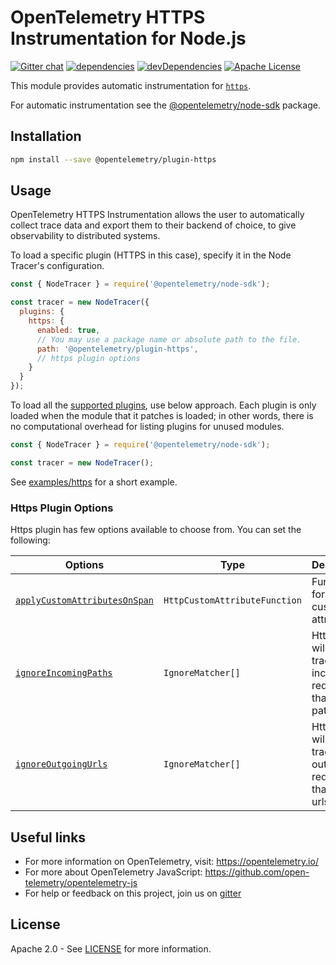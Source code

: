 # OpenTelemetry HTTPS Instrumentation for Node.js
[![Gitter chat][gitter-image]][gitter-url]
[![dependencies][dependencies-image]][dependencies-url]
[![devDependencies][devDependencies-image]][devDependencies-url]
[![Apache License][license-image]][license-image]

This module provides automatic instrumentation for [`https`](http://nodejs.org/dist/latest/docs/api/https.html).

For automatic instrumentation see the
[@opentelemetry/node-sdk](https://github.com/open-telemetry/opentelemetry-js/tree/master/packages/opentelemetry-node-sdk) package.

## Installation

```bash
npm install --save @opentelemetry/plugin-https
```

## Usage

OpenTelemetry HTTPS Instrumentation allows the user to automatically collect trace data and export them to their backend of choice, to give observability to distributed systems.

To load a specific plugin (HTTPS in this case), specify it in the Node Tracer's configuration.
```js
const { NodeTracer } = require('@opentelemetry/node-sdk');

const tracer = new NodeTracer({
  plugins: {
    https: {
      enabled: true,
      // You may use a package name or absolute path to the file.
      path: '@opentelemetry/plugin-https',
      // https plugin options
    }
  }
});
```

To load all the [supported plugins](https://github.com/open-telemetry/opentelemetry-js#plugins), use below approach. Each plugin is only loaded when the module that it patches is loaded; in other words, there is no computational overhead for listing plugins for unused modules.
```js
const { NodeTracer } = require('@opentelemetry/node-sdk');

const tracer = new NodeTracer();
```

See [examples/https](https://github.com/open-telemetry/opentelemetry-js/tree/master/examples/https) for a short example.

### Https Plugin Options

Https plugin has few options available to choose from. You can set the following:

| Options | Type | Description |
| ------- | ---- | ----------- |
| [`applyCustomAttributesOnSpan`](https://github.com/open-telemetry/opentelemetry-js/blob/master/packages/opentelemetry-plugin-http/src/types.ts#L52) | `HttpCustomAttributeFunction` | Function for adding custom attributes |
| [`ignoreIncomingPaths`](https://github.com/open-telemetry/opentelemetry-js/blob/master/packages/opentelemetry-plugin-http/src/types.ts#L28) | `IgnoreMatcher[]` | Http plugin will not trace all incoming requests that match paths |
| [`ignoreOutgoingUrls`](https://github.com/open-telemetry/opentelemetry-js/blob/master/packages/opentelemetry-plugin-http/src/types.ts#L28) | `IgnoreMatcher[]` | Http plugin will not trace all outgoing requests that match urls |

## Useful links
- For more information on OpenTelemetry, visit: <https://opentelemetry.io/>
- For more about OpenTelemetry JavaScript: <https://github.com/open-telemetry/opentelemetry-js>
- For help or feedback on this project, join us on [gitter][gitter-url]

## License

Apache 2.0 - See [LICENSE][license-url] for more information.

[gitter-image]: https://badges.gitter.im/open-telemetry/opentelemetry-js.svg
[gitter-url]: https://gitter.im/open-telemetry/opentelemetry-node?utm_source=badge&utm_medium=badge&utm_campaign=pr-badge&utm_content=badge
[license-url]: https://github.com/open-telemetry/opentelemetry-js/blob/master/LICENSE
[license-image]: https://img.shields.io/badge/license-Apache_2.0-green.svg?style=flat
[dependencies-image]: https://david-dm.org/open-telemetry/opentelemetry-js/status.svg?path=packages/opentelemetry-plugin-https
[dependencies-url]: https://david-dm.org/open-telemetry/opentelemetry-js?path=packages%2Fopentelemetry-plugin-https
[devDependencies-image]: https://david-dm.org/open-telemetry/opentelemetry-js/dev-status.svg?path=packages/opentelemetry-plugin-https
[devDependencies-url]: https://david-dm.org/open-telemetry/opentelemetry-js?path=packages%2Fopentelemetry-plugin-https&type=dev
